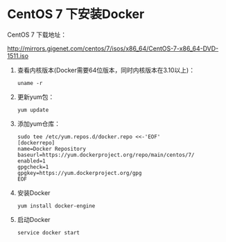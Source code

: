 # CentOS 7 下安装Docker

CentOS 7 下载地址：

http://mirrors.gigenet.com/centos/7/isos/x86_64/CentOS-7-x86_64-DVD-1511.iso





1. 查看内核版本(Docker需要64位版本，同时内核版本在3.10以上)：

   ```shell
   uname -r
   ```

2. 更新yum包：

   ```shell
   yum update
   ```

3. 添加yum仓库：

   ```shell
   sudo tee /etc/yum.repos.d/docker.repo <<-'EOF'
   [dockerrepo]
   name=Docker Repository
   baseurl=https://yum.dockerproject.org/repo/main/centos/7/
   enabled=1
   gpgcheck=1
   gpgkey=https://yum.dockerproject.org/gpg
   EOF
   ```

4. 安装Docker

   ```shell
   yum install docker-engine
   ```

5. 启动Docker

   ```shell
   service docker start
   ```























